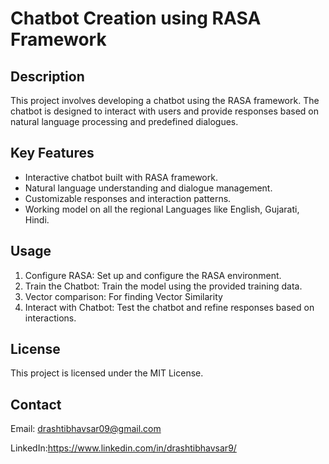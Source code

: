 # Chatbot Creation using RASA Framework

## Description
This project involves developing a chatbot using the RASA framework. The chatbot is designed to interact with users and provide responses based on natural language processing and predefined dialogues.

## Key Features
- Interactive chatbot built with RASA framework.
- Natural language understanding and dialogue management.
- Customizable responses and interaction patterns.
- Working model on all the regional Languages like English, Gujarati, Hindi.

## Usage
1. Configure RASA:
Set up and configure the RASA environment.
2. Train the Chatbot:
Train the model using the provided training data.
3. Vector comparison:
   For finding Vector Similarity
4. Interact with Chatbot:
Test the chatbot and refine responses based on interactions.

## License
This project is licensed under the MIT License.

## Contact
Email: drashtibhavsar09@gmail.com

LinkedIn:https://www.linkedin.com/in/drashtibhavsar9/
